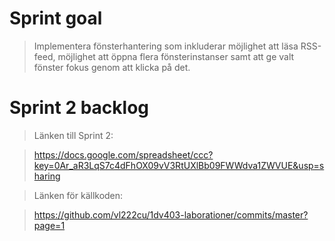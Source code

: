 Sprint goal
===========

> Implementera fönsterhantering som inkluderar möjlighet att läsa RSS-feed, möjlighet att öppna flera fönsterinstanser samt att ge valt fönster fokus genom att klicka på det.


Sprint 2 backlog
================

> Länken till Sprint 2:

> https://docs.google.com/spreadsheet/ccc?key=0Ar_aR3LqS7c4dFhOX09vV3RtUXlBb09FWWdva1ZWVUE&usp=sharing

> Länken för källkoden: 

> https://github.com/vl222cu/1dv403-laborationer/commits/master?page=1
